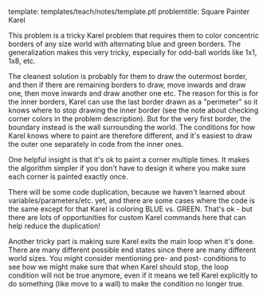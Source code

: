 template: templates/teach/notes/template.ptl
problemtitle: Square Painter Karel

This problem is a tricky Karel problem that requires them to color concentric borders of any size world with alternating blue and green borders.  The generalization makes this very tricky, especially for odd-ball worlds like 1x1, 1x8, etc.

The cleanest solution is probably for them to draw the outermost border, and then if there are remaining borders to draw, move inwards and draw one, then move inwards and draw another one etc.  The reason for this is for the inner borders, Karel can use the last border drawn as a "perimeter" so it knows where to stop drawing the inner border (see the note about checking corner colors in the problem description).  But for the very first border, the boundary instead is the wall surrounding the world.  The conditions for how Karel knows where to paint are therefore different, and it's easiest to draw the outer one separately in code from the inner ones.

One helpful insight is that it's ok to paint a corner multiple times.  It makes the algorithm simpler if you don't have to design it where you make sure each corner is painted exactly once.

There will be some code duplication, because we haven't learned about variables/parameters/etc. yet, and there are some cases where the code is the same except for that Karel is coloring BLUE vs. GREEN.  That's ok - but there are lots of opportunities for custom Karel commands here that can help reduce the duplication!

Another tricky part is making sure Karel exits the main loop when it's done.  There are many different possible end states since there are many different world sizes.  You might consider mentioning pre- and post- conditions to see how we might make sure that when Karel should stop, the loop condition will not be true anymore, even if it means we tell Karel explicitly to do something (like move to a wall) to make the condition no longer true.